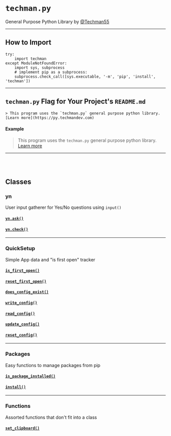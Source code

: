 # `techman.py`

General Purpose Python Library by [@Techman55](https://github.com/Techman55)

----

## How to Import

```
try:
    import techman
except ModuleNotFoundError:
    import sys, subprocess
    # implement pip as a subprocess:
    subprocess.check_call([sys.executable, '-m', 'pip', 'install', 'techman'])
```

----

## `techman.py` Flag for Your Project's `README.md`

```
> This program uses the `techman.py` general purpose python library. [Learn more](https://py.techmandev.com)
```

#### Example

> This program uses the `techman.py` general purpose python library. [Learn more](https://py.techmandev.com)


-----
<br><br>

## Classes


### yn

User input gatherer for Yes/No questions using `input()`

#### [`yn.ask()`](docs/yn/ask.md)
#### [`yn.check()`](docs/yn/check.md)

---

### QuickSetup

Simple App data and "is first open" tracker

#### [`is_first_open()`]()

#### [`reset_first_open()`]()

#### [`does_config_exist()`]()

#### [`write_config()`]()

#### [`read_config()`]()

#### [`update_config()`]()

#### [`reset_config()`]()


---

### Packages

Easy functions to manage packages from pip

#### [`is_package_installed()`]()

#### [`install()`]()

---
### Functions

Assorted functions that don't fit into a class

#### [`set_clipboard()`]()
